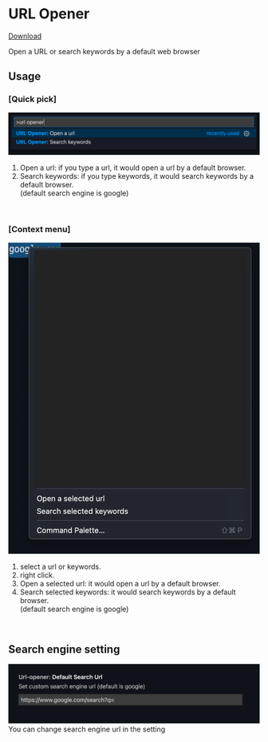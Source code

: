 <!-- prettier-ignore -->
# URL Opener
[Download](https://marketplace.visualstudio.com/items?itemName=Young-Vform.url-opener)

Open a URL or search keywords by a default web browser

## Usage

### [Quick pick]
![quick_pick](./images/quick_pick.png)

1. Open a url: if you type a url, it would open a url by a default browser.
2. Search keywords: if you type keywords, it would search keywords by a default browser.
<br />(default search engine is google)
<br />

### [Context menu]   
![context_menu](./images/context_menu.png)
1. select a url or keywords.
2. right click.
3. Open a selected url: it would open a url by a default browser.
4. Search selected keywords: it would search keywords by a default browser.
<br /> (default search engine is google)
<br />

## Search engine setting
![context_menu](./images/setting.png)
You can change search engine url in the setting
